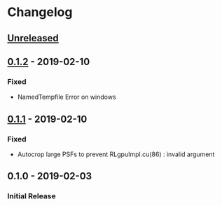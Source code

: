 # Changelog

## [Unreleased]

## [0.1.2] - 2019-02-10
### Fixed
- NamedTempfile Error on windows

## [0.1.1] - 2019-02-10
### Fixed
- Autocrop large PSFs to prevent RLgpuImpl.cu(86) : invalid argument

## 0.1.0 - 2019-02-03
### Initial Release

[Unreleased]: https://github.com/tlambert03/pycudadecon/compare/v0.1.2...HEAD
[0.1.2]: https://github.com/tlambert03/pycudadecon/compare/v0.1.1...v0.1.2
[0.1.1]: https://github.com/tlambert03/pycudadecon/compare/v0.1.0...v0.1.1